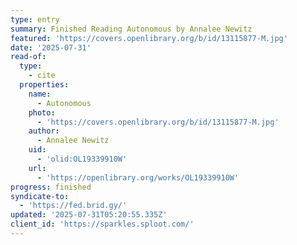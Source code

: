 ```yaml
---
type: entry
summary: Finished Reading Autonomous by Annalee Newitz
featured: 'https://covers.openlibrary.org/b/id/13115877-M.jpg'
date: '2025-07-31'
read-of:
  type:
    - cite
  properties:
    name:
      - Autonomous
    photo:
      - 'https://covers.openlibrary.org/b/id/13115877-M.jpg'
    author:
      - Annalee Newitz
    uid:
      - 'olid:OL19339910W'
    url:
      - 'https://openlibrary.org/works/OL19339910W'
progress: finished
syndicate-to:
  - 'https://fed.brid.gy/'
updated: '2025-07-31T05:20:55.335Z'
client_id: 'https://sparkles.sploot.com/'
---
```


